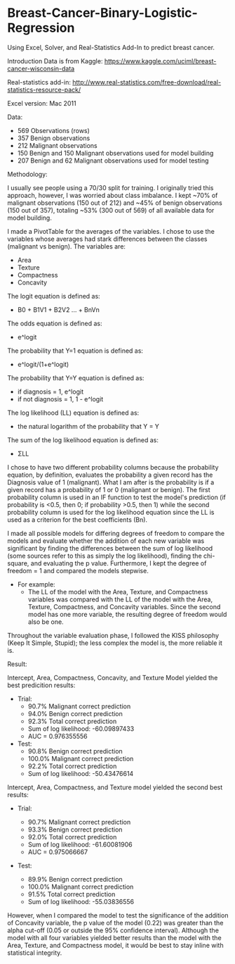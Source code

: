 # Breast-Cancer-Binary-Logistic-Regression
Using Excel, Solver, and Real-Statistics Add-In to predict breast cancer.

Introduction
Data is from Kaggle: https://www.kaggle.com/uciml/breast-cancer-wisconsin-data

Real-statistics add-in: http://www.real-statistics.com/free-download/real-statistics-resource-pack/

Excel version: Mac 2011

Data:

- 569 Observations (rows)
- 357 Benign observations
- 212 Malignant observations
- 150 Benign and 150 Malignant observations used for model building
- 207 Benign and 62 Malignant observations used for model testing

Methodology:

I usually see people using a 70/30 split for training. I originally tried this approach, however, I was worried about class imbalance. 
I kept ~70% of malignant observations (150 out of 212) and ~45% of benign observations (150 out of 357), totaling ~53% (300 out of 569) of all available data for model building. 

I made a PivotTable for the averages of the variables. I chose to use the variables whose averages had stark differences between the classes (malignant vs benign).
The variables are:
  - Area
  - Texture
  - Compactness
  - Concavity
  
The logit equation is defined as:
  - B0 + B1V1 + B2V2 ... + BnVn
  
The odds equation is defined as:
  - e^logit
  
The probability that Y=1 equation is defined as:
  - e^logit/(1+e^logit)
  
The probability that Y=Y equation is defined as:
  - if diagnosis = 1, e^logit
  - if not diagnosis = 1, 1 - e^logit
  
The log likelihood (LL) equation is defined as:
  - the natural logarithm of the probability that Y = Y
  
The sum of the log likelihood equation is defined as:
  - ΣLL

I chose to have two different probability columns because the probability equation, by definition, evaluates the probability a given record has the Diagnosis value of 1 (malignant). What I am after is the probability is if a given record has a probability of 1 or 0 (malignant or benign). The first probability column is used in an IF function to test the model's prediction (if probability is <0.5, then 0; if probability >0.5, then 1) while the second probability column is used for the log likelihood equation since the LL is used as a criterion for the best coefficients (Bn).

I made all possible models for differing degrees of freedom to compare the models and evaluate whether the addition of each new variable was significant by finding the differences between the sum of log likelihood (some sources refer to this as simply the log likelihood), finding the chi-square, and evaluating the p value. Furthermore, I kept the degree of freedom = 1 and compared the models stepwise.
- For example:
  - The LL of the model with the Area, Texture, and Compactness variables was compared with the LL of the model with the Area, Texture, Compactness, and Concavity variables. Since the second model has one more variable, the resulting degree of freedom would also be one.

Throughout the variable evaluation phase, I followed the KISS philosophy (Keep It Simple, Stupid); the less complex the model is, the more reliable it is.

Result:

Intercept, Area, Compactness, Concavity, and Texture Model yielded the best predicition results: 
- Trial: 
  - 90.7% Malignant correct prediction
  - 94.0% Benign correct prediction
  - 92.3% Total correct prediction
  - Sum of log likelihood: -60.09897433
  - AUC = 0.976355556
- Test:
  - 90.8% Benign correct prediction
  - 100.0% Malignant correct prediction
  - 92.2% Total correct prediction
  - Sum of log likelihood: -50.43476614

Intercept, Area, Compactness, and Texture model yielded the second best results:
- Trial: 
  - 90.7% Malignant correct prediction
  - 93.3% Benign correct prediction
  - 92.0% Total correct prediction
  - Sum of log likelihood: -61.60081906
  - AUC = 0.975066667

- Test:
  - 89.9% Benign correct prediction
  - 100.0% Malignant correct prediction
  - 91.5% Total correct prediction
  - Sum of log likelihood: -55.03836556

However, when I compared the model to test the significance of the addition of Concavity variable, the p value of the model (0.22) was greater than the alpha cut-off (0.05 or outside the 95% confidence interval). Although the model with all four variables yielded better results than the model with the Area, Texture, and Compactness model, it would be best to stay inline with statistical integrity. 
